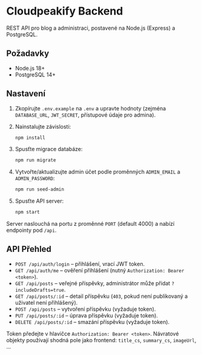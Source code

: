 # Cloudpeakify Backend

REST API pro blog a administraci, postavené na Node.js (Express) a PostgreSQL.

## Požadavky

- Node.js 18+
- PostgreSQL 14+

## Nastavení

1. Zkopírujte `.env.example` na `.env` a upravte hodnoty (zejména `DATABASE_URL`, `JWT_SECRET`, přístupové údaje pro admina).
2. Nainstalujte závislosti:

   ```bash
   npm install
   ```

3. Spusťte migrace databáze:

   ```bash
   npm run migrate
   ```

4. Vytvořte/aktualizujte admin účet podle proměnných `ADMIN_EMAIL` a `ADMIN_PASSWORD`:

   ```bash
   npm run seed-admin
   ```

5. Spusťte API server:

   ```bash
   npm start
   ```

Server naslouchá na portu z proměnné `PORT` (default 4000) a nabízí endpointy pod `/api`.

## API Přehled

- `POST /api/auth/login` – přihlášení, vrací JWT token.
- `GET /api/auth/me` – ověření přihlášení (nutný `Authorization: Bearer <token>`).
- `GET /api/posts` – veřejné příspěvky, administrátor může přidat `?includeDrafts=true`.
- `GET /api/posts/:id` – detail příspěvku (`403`, pokud není publikovaný a uživatel není přihlášený).
- `POST /api/posts` – vytvoření příspěvku (vyžaduje token).
- `PUT /api/posts/:id` – úprava příspěvku (vyžaduje token).
- `DELETE /api/posts/:id` – smazání příspěvku (vyžaduje token).

Token předejte v hlavičce `Authorization: Bearer <token>`. Návratové objekty používají shodná pole jako frontend: `title_cs`, `summary_cs`, `imageUrl`, ...
